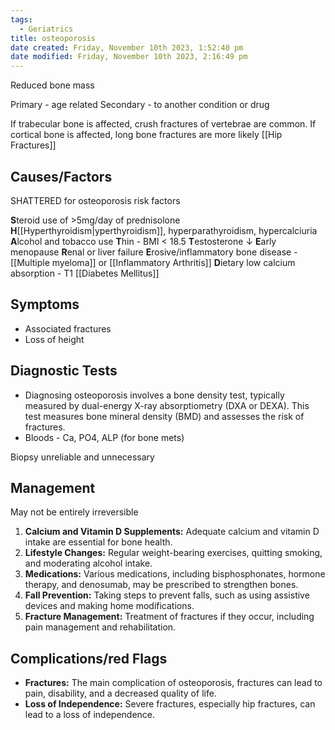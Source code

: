 ```yaml
---
tags:
  - Geriatrics
title: osteoporosis
date created: Friday, November 10th 2023, 1:52:40 pm
date modified: Friday, November 10th 2023, 2:16:49 pm
---
```

Reduced bone mass

Primary - age related
Secondary - to another condition or drug

If trabecular bone is affected, crush fractures of vertebrae are common.
If cortical bone is affected, long bone fractures are more likely [[Hip Fractures]]


## Causes/Factors

SHATTERED for osteoporosis risk factors

**S**teroid use of >5mg/day of prednisolone
**H**[[Hyperthyroidism|yperthyroidism]], hyperparathyroidism, hypercalciuria 
**A**lcohol and tobacco use
**T**hin - BMI < 18.5
**T**estosterone $\downarrow$
**E**arly menopause 
**R**enal or liver failure
**E**rosive/inflammatory bone disease - [[Multiple myeloma]] or [[Inflammatory Arthritis]]
**D**ietary low calcium absorption - T1 [[Diabetes Mellitus]]

## Symptoms

- Associated fractures
- Loss of height 

## Diagnostic Tests

- Diagnosing osteoporosis involves a bone density test, typically measured by dual-energy X-ray absorptiometry (DXA or DEXA). This test measures bone mineral density (BMD) and assesses the risk of fractures.
- Bloods - Ca, PO4, ALP (for bone mets) 

Biopsy unreliable and unnecessary 

## Management

May not be entirely irreversible 

1. **Calcium and Vitamin D Supplements:** Adequate calcium and vitamin D intake are essential for bone health.
2. **Lifestyle Changes:** Regular weight-bearing exercises, quitting smoking, and moderating alcohol intake.
3. **Medications:** Various medications, including bisphosphonates, hormone therapy, and denosumab, may be prescribed to strengthen bones.
4. **Fall Prevention:** Taking steps to prevent falls, such as using assistive devices and making home modifications.
5. **Fracture Management:** Treatment of fractures if they occur, including pain management and rehabilitation.

## Complications/red Flags

- **Fractures:** The main complication of osteoporosis, fractures can lead to pain, disability, and a decreased quality of life.
- **Loss of Independence:** Severe fractures, especially hip fractures, can lead to a loss of independence.